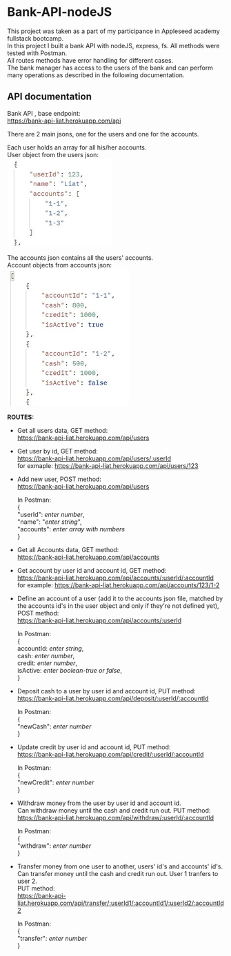 # Bank-API-nodeJS

This project was taken as a part of my participance in Appleseed academy fullstack bootcamp.  
In this project I built a bank API with nodeJS, express, fs. All methods were tested with Postman.  
All routes methods have error handling for different cases.  
The bank manager has access to the users of the bank and can perform many operations as described in the following documentation.

## API documentation

Bank API , base endpoint:  
https://bank-api-liat.herokuapp.com/api

There are 2 main jsons, one for the users and one for the accounts.

Each user holds an array for all his/her accounts.  
User object from the users json:  
![user](/images/user.JPG)

The accounts json contains all the users' accounts.  
Account objects from accounts json:  
![accounts](/images/accounts.JPG)

**ROUTES:**

- Get all users data, GET method:  
   https://bank-api-liat.herokuapp.com/api/users

- Get user by id, GET method:  
  https://bank-api-liat.herokuapp.com/api/users/:userId  
  for exmaple: https://bank-api-liat.herokuapp.com/api/users/123

- Add new user, POST method:  
  https://bank-api-liat.herokuapp.com/api/users

  In Postman:  
  {  
  "userId": _enter number_,  
  "name": "_enter string_",  
  "accounts": _enter array with numbers_  
  }

- Get all Accounts data, GET method:  
  https://bank-api-liat.herokuapp.com/api/accounts

- Get account by user id and account id, GET method:  
   https://bank-api-liat.herokuapp.com/api/accounts/:userId/:accountId  
   for example: https://bank-api-liat.herokuapp.com/api/accounts/123/1-2

- Define an account of a user (add it to the accounts json file, matched by the accounts id's in the user object and only if they're not defined yet), POST method:  
  https://bank-api-liat.herokuapp.com/api/accounts/:userId

  In Postman:  
  {  
  accountId: _enter string_,  
  cash: _enter number_,  
  credit: _enter number_,  
  isActive: _enter boolean-true or false_,  
  }

- Deposit cash to a user by user id and account id, PUT method:  
  https://bank-api-liat.herokuapp.com/api/deposit/:userId/:accountId

  In Postman:  
  {  
  "newCash": _enter number_  
  }

- Update credit by user id and account id, PUT method:  
  https://bank-api-liat.herokuapp.com/api/credit/:userId/:accountId

  In Postman:  
  {  
  "newCredit": _enter number_  
  }

- Withdraw money from the user by user id and account id.  
  Can withdraw money until the cash and credit run out. PUT method:  
   https://bank-api-liat.herokuapp.com/api/withdraw/:userId/:accountId

  In Postman:  
  {  
  "withdraw": _enter number_  
  }

- Transfer money from one user to another, users' id's and accounts' id's. Can transfer money until the cash and credit run out. User 1 tranfers to user 2.  
  PUT method:  
  https://bank-api-liat.herokuapp.com/api/transfer/:userId1/:accountId1/:userId2/:accountId2

  In Postman:  
  {  
  "transfer": _enter number_  
  }
